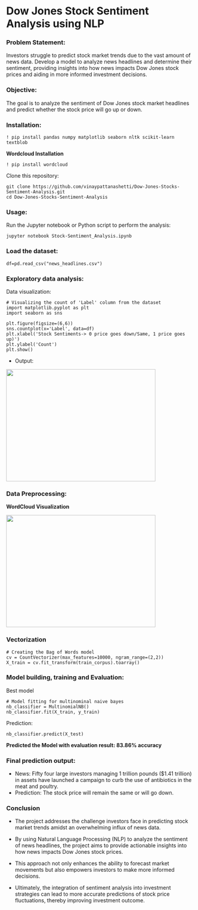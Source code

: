 # **Dow Jones Stock Sentiment Analysis using NLP**

### Problem Statement:
Investors struggle to predict stock market trends due to the vast amount of news data. Develop a model to analyze news headlines and determine their sentiment, providing insights into how news impacts Dow Jones stock prices and aiding in more informed investment decisions.

### Objective:

The goal is to analyze the sentiment of Dow Jones stock market headlines and predict whether the stock price will go up or down.

### Installation:

```
! pip install pandas numpy matplotlib seaborn nltk scikit-learn textblob
```

**Wordcloud Installation**
```
! pip install wordcloud
```

Clone this repository:
```
git clone https://github.com/vinaypattanashetti/Dow-Jones-Stocks-Sentiment-Analysis.git
cd Dow-Jones-Stocks-Sentiment-Analysis
```
### Usage:

Run the Jupyter notebook or Python script to perform the analysis:
```
jupyter notebook Stock-Sentiment_Analysis.ipynb
```
### Load the dataset:
```
df=pd.read_csv("news_headlines.csv")
```
### Exploratory data analysis:
 Data visualization: 
```
# Visualizing the count of 'Label' column from the dataset
import matplotlib.pyplot as plt
import seaborn as sns

plt.figure(figsize=(6,6))
sns.countplot(x='Label', data=df)
plt.xlabel('Stock Sentiments-> 0 price goes down/Same, 1 price goes up)')
plt.ylabel('Count')
plt.show()
```

- Output:
<img src="https://github.com/user-attachments/assets/75250116-8e27-4b62-8345-cab77cfef157" width="400" height="300">

### Data Preprocessing:
**WordCloud Visualization**

<img src="https://github.com/user-attachments/assets/26cb7012-339c-4e92-b16b-2f79ef38989c" width="400" height="300">

### Vectorization
```
# Creating the Bag of Words model
cv = CountVectorizer(max_features=10000, ngram_range=(2,2))
X_train = cv.fit_transform(train_corpus).toarray()
```

### Model building, training and Evaluation:
Best model
```
# Model fitting for multinominal naive bayes
nb_classifier = MultinomialNB()
nb_classifier.fit(X_train, y_train)
```
Prediction:
```
nb_classifier.predict(X_test)
```

**Predicted the Model with evaluation result: 83.86% accuracy**

### Final prediction output: 
- News: Fifty four large investors managing 1 trillion pounds ($1.41 trillion) in assets have launched a campaign to curb the use of antibiotics in the meat and poultry.
- Prediction: The stock price will remain the same or will go down.

### Conclusion

- The project addresses the challenge investors face in predicting stock market trends amidst an overwhelming influx of news data. 

- By using Natural Language Processing (NLP) to analyze the sentiment of news headlines, the project aims to provide actionable insights into how news impacts Dow Jones stock prices. 

- This approach not only enhances the ability to forecast market movements but also empowers investors to make more informed decisions. 

- Ultimately, the integration of sentiment analysis into investment strategies can lead to more accurate predictions of stock price fluctuations, thereby improving investment outcome.
